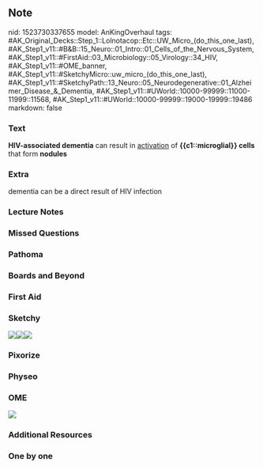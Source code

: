 ## Note
nid: 1523730337655
model: AnKingOverhaul
tags: #AK_Original_Decks::Step_1::Lolnotacop::Etc::UW_Micro_(do_this_one_last), #AK_Step1_v11::#B&B::15_Neuro::01_Intro::01_Cells_of_the_Nervous_System, #AK_Step1_v11::#FirstAid::03_Microbiology::05_Virology::34_HIV, #AK_Step1_v11::#OME_banner, #AK_Step1_v11::#SketchyMicro::uw_micro_(do_this_one_last), #AK_Step1_v11::#SketchyPath::13_Neuro::05_Neurodegenerative::01_Alzheimer_Disease_&_Dementia, #AK_Step1_v11::#UWorld::10000-99999::11000-11999::11568, #AK_Step1_v11::#UWorld::10000-99999::19000-19999::19486
markdown: false

### Text
<b>HIV-associated dementia</b> can result in <u>activation</u> of
<b>{{c1::microglial}} cells</b> that form <b>nodules</b>

### Extra
dementia can be a direct result of HIV infection

### Lecture Notes


### Missed Questions


### Pathoma


### Boards and Beyond


### First Aid


### Sketchy
<img src=
"Screen%20Shot%202020-03-14%20at%206.57.36%20PM.JPG"><img src=
"Screen%20Shot%202020-03-14%20at%206.58.00%20PM.JPG"><img src=
"Zoverall%20picture%20(96)_1566160514431.JPG">

### Pixorize


### Physeo


### OME
<div class="ome-widget">
  <a href="https://onlinemeded.org?ref=anki"><img src=
  "_OME_AnkiFlashcards_General_4.png"></a>
</div>

### Additional Resources


### One by one

